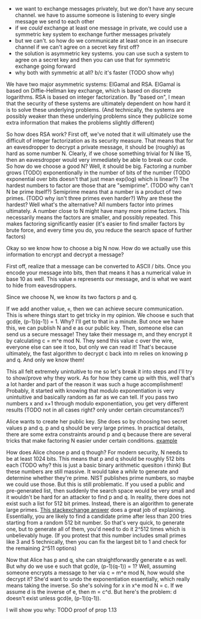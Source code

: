 - we want to exchange messages privately, but we don't have any secure channel. we have to assume someone is listening to every single message we send to each other
- if we *could* exchange at least one message in private, we could use a symmetric key system to exchange further messages privately
- but we can't. so how do we communicate at least once in an insecure channel if we can't agree on a secret key first off?
- the solution is asymmetric key systems. you can use such a system to agree on a secret key and then you can use that for symmetric exchange going forward
- why both with symmetric at all? b/c it's faster (TODO show why)

We have two major asymmetric systems: ElGamal and RSA. ElGamal is based on Diffie-Hellman key exchange, which is based on discrete logarithms. RSA is based on integer factorization.
By "based on", I mean that the security of these systems are ultimately dependent on how hard it is to solve these underlying problems. 
(And technically, the systems are possibly weaker than these underlying problems since they publicize some extra information that makes the problems slightly different)

So how does RSA work?
First off, we've noted that it will ultimately use the difficult of integer factorization as its security measure.
That means that for an eavesdropper to decrypt a private message, it should be (roughly) as hard as some number N.
Clearly, if we chose something trivial for N like 15, then an eavesdropper would very immediately be able to break our code.
So how do we choose a good N? 
Well, it should be big. Factoring a number grows (TODO) exponentionally in the number of bits of the number (TODO exponential over bits doesn't that just mean exp(log) which is linear?)
The hardest numbers to factor are those that are "semiprime". (TODO why can't N be prime itself?)
Semiprime means that a number is a product of two primes. (TODO why isn't three primes even harder?)
Why are these the hardest? Well what's the alternative? All numbers factor into primes ultimately. 
A number close to N might have many more prime factors. This necessarily means the factors are smaller, and possibly repeated.
This makes factoring significantly easier (it's easier to find smaller factors by brute force, and every time you do, you reduce the search space of further factors)

Okay so we know how to choose a big N now. How do we actually use this information to encrypt and decrypt a message?

First off, realize that a message can be converted to ASCII / bits. Once you encode your message into bits, then that means it has a numerical value in base 10 as well.
This value `m` represents our message, and is what we want to hide from eavesdroppers.

Since we choose N, we know its two factors p and q. 

If we add another value, `e`, then we can achieve secure communication.
This is where things start to get tricky in my opinion.
We choose e such that gcd(e, (p-1)(q-1)) = 1.
Why? I'll get to that in a minute. 
But once we have this, we can publish N and e as our public key. 
Then, someone else can send us a secure message! They take their message m, and they encrypt it by calculating c = m^e mod N.
They send this value c over the wire, everyone else can see it too, but only we can read it!
That's because ultimately, the fast algorithm to decrypt c back into m relies on knowing p and q. And only we know them!

This all felt extremely unintuitive to me so let's break it into steps and I'll try to show/prove why they work. 
As for how they came up with this, well that's a lot harder and part of the reason it was such a huge accomplishment!
Probably, it started with knowing that modulo exponentiation is very unintuitive and basically random as far as we can tell. 
If you pass two numbers x and x+1 through modulo exponentiation, you get very different results (TODO not in all cases right? only under certain circumstances?)

Alice wants to create her public key.
She does so by choosing two secret values p and q. p and q should be very large primes. In practical details, there are some extra constraints around p and q because there are several tricks that make factoring N easier under certain conditions. [example](https://crypto.stackexchange.com/questions/13113/how-can-i-find-the-prime-numbers-used-in-rsa)

How does Alice choose p and q though? For modern security, N needs to be at least 1024 bits. This means that p and q should be roughly 512 bits each (TODO why? this is just a basic binary arithmetic quesiton i think)
But these numbers are still massive. It would take a *while* to generate and determine whether they're prime.
NIST publishes prime numbers, so maybe we could use those. But this is still problematic. If you used a public and pre-generated list, 
then suddenly the search space would be very small and it wouldn't be hard for an attacker to find p and q. 
In reality, there does not exist such a list for 512 bit primes. Instead, there is an algorithm to generate large primes.
[This stackexchange answer](https://crypto.stackexchange.com/questions/1970/how-are-primes-generated-for-rsa) does a great job of explaining. 
Essentially, you are likely to find a candidate prime after less than 200 tries starting from a random 512 bit number. 
So that's very quick, to generate one, but to generate all of them, you'd need to do it 2^512 times which is unbelievably huge.
(If you protest that this number includes small primes like 3 and 5 technically, then you can fix the largest bit to 1 and check for the remaining 2^511 options)

Now that Alice has p and q, she can straightforwardly generate e as well. But why do we use e such that gcd(e, (p-1)(q-1)) = 1?
Well, assuming someone encrypts a message to her via c = m^e mod N, how would she decrypt it? She'd want to undo the exponentiation essentially,
which really means taking the inverse. So she's solving for x in x^e mod N = c. If we assume d is the inverse of e, then m = c^d.
But here's the problem: d doesn't exist unless gcd(e, (p-1)(q-1)). 

I will show you why: TODO proof of prop 1.13
 




